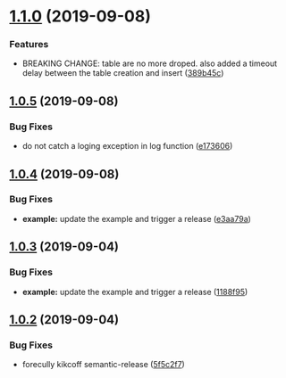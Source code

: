 # [1.1.0](https://github.com/kaminskypavel/winston-bigquery/compare/v1.0.5...v1.1.0) (2019-09-08)


### Features

* BREAKING CHANGE: table are no more droped. also added a timeout delay between the table creation and insert ([389b45c](https://github.com/kaminskypavel/winston-bigquery/commit/389b45c))

## [1.0.5](https://github.com/kaminskypavel/winston-bigquery/compare/v1.0.4...v1.0.5) (2019-09-08)


### Bug Fixes

* do not catch a loging exception in log function ([e173606](https://github.com/kaminskypavel/winston-bigquery/commit/e173606))

## [1.0.4](https://github.com/kaminskypavel/winston-bigquery/compare/v1.0.3...v1.0.4) (2019-09-08)


### Bug Fixes

* **example:** update the example and trigger a release ([e3aa79a](https://github.com/kaminskypavel/winston-bigquery/commit/e3aa79a))

## [1.0.3](https://github.com/kaminskypavel/winston-bigquery/compare/v1.0.2...v1.0.3) (2019-09-04)


### Bug Fixes

* **example:** update the example and trigger a release ([1188f95](https://github.com/kaminskypavel/winston-bigquery/commit/1188f95))

## [1.0.2](https://github.com/kaminskypavel/winston-bigquery/compare/v1.0.1...v1.0.2) (2019-09-04)


### Bug Fixes

* forecully kikcoff semantic-release ([5f5c2f7](https://github.com/kaminskypavel/winston-bigquery/commit/5f5c2f7))
